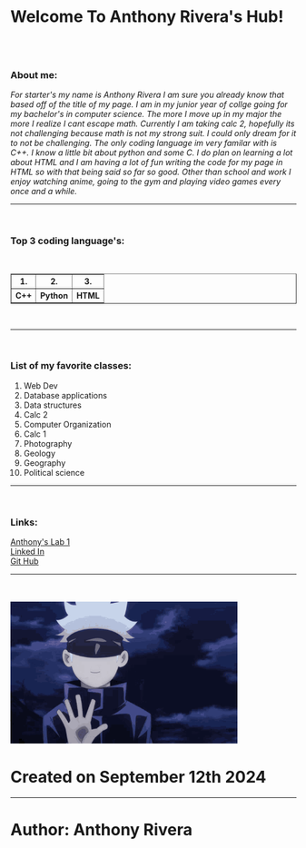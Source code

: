 <html xmlns="fn">



<head><title>Anthony Rivera's Hub</title></head>



<body>
  
 <h1>Welcome To Anthony Rivera's Hub!</h1>
    <br/>
    <br/>
  

  <h3>About me:</h3>
<p><i>
For starter's my name is Anthony Rivera I am sure you already know that based off of the title of my page. I am in my junior year of collge going for my bachelor's in computer science. The more I move up in my major the more I realize I cant escape math. Currently I am taking calc 2, hopefully its not challenging because math is not my strong suit. I could only dream for it to not be challenging. The only coding language im very familar with is C++. I know a little bit about python and some C. I do plan on learning a lot about HTML and I am having a lot of fun writing the code for my page in HTML so with that being said so far so good. Other than school and work I enjoy watching anime, going to the gym and playing video games every once and a while. 
</i></P>
  <hr/>
  <br/>

<h3>Top 3 coding language's:</h3> 
<br/>
<table border>
 <tr><th>1.</th><th>2.</th><th>3.</th>
 <tr><th>C++</th><th>Python</th><th>HTML</th>
</table>
<br/>
<hr/>
<br/>


<h3>List of my favorite classes:</h3>
<ol><li>Web Dev</li>
<li>Database applications</li>
<li>Data structures</li>
<li>Calc 2</li>
<li>Computer Organization</li>
<li>Calc 1</li>
<li>Photography</li>
<li>Geology</li>
<li>Geography</li>
<li>Political science</li>
</ol>
<hr/>
<br/>

<h3>Links:</h3>

<a href="https://anthonyrivera3.github.io"> Anthony's Lab 1 </a>
<br/>
<a href="www.linkedin.com/in/anthony-rivera-8781a525a"> Linked In </a>
<br/>
<a href= "https://github.com/AnthonyRivera3"> Git Hub</a>
<hr/>
<br/>
<br/>


<img src="jujutsu-kaisen-gojo-satoru.png.gif" width="400" height="250"/>


<h1>Created on September 12th 2024</h1>
<hr/>
<h1>Author: Anthony Rivera</h1>
</body>
    </html>
